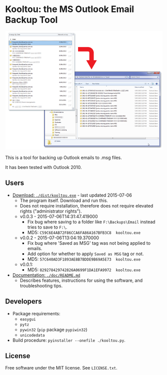 # Kooltou: the MS Outlook Email Backup Tool

![](./doc/img/5.png)

This is a tool for backing up Outlook emails to .msg files.

It has been tested with Outlook 2010.

## Users

* [Download: `./dist/kooltou.exe`](https://github.com/LiaungYip/kooltou/blob/master/dist/kooltou.exe?raw=true) - last updated 2015-07-06
	* The program itself. Download and run this.
	* Does not require installation, therefore does not require elevated rights ("administrator rights").
	* v0.0.3 - 2015-07-06T14:31:47.419000
		* Fix bug where saving to a folder like `F:\Backups\Email` instead tries to save to `F:\`.
		* MD5: `C59C6E4AB72F86CCA6FA86A167BFB3C8  kooltou.exe`
	* v0.0.2 - 2015-07-06T13:04:19.370000
		* Fix bug where 'Saved as MSG' tag was not being applied to emails.
		* Add option for whether to apply `Saved as MSG` tag or not.
		* MD5: `57C640AD3F1893AE8B7BDDE9B69A5E73  kooltou.exe`
	* v0.0.1:
		* MD5: `829278429742826A0699F1DA1EFA9972  kooltou.exe`
* [Documentation: `./doc/README.md`](./doc/README.md)
	* Describes features, instructions for using the software, and troubleshooting tips.

## Developers

* Package requirements:
	* `easygui`
	* `pytz`
	* `pywin32` (`pip` package `pypiwin32`)
	* `unicodedata`
* Build procedure: `pyinstaller --onefile ./kooltou.py`.

## License

Free software under the MIT license. See `LICENSE.txt`.
